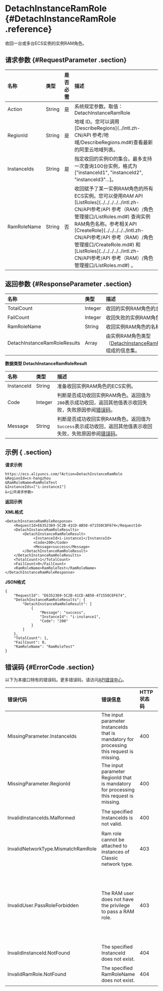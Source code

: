 # DetachInstanceRamRole {#DetachInstanceRamRole .reference}

收回一台或多台ECS实例的实例RAM角色。

## 请求参数 {#RequestParameter .section}

|名称|类型|是否必需|描述|
|:-|:-|:---|:-|
|Action|String|是|系统规定参数。取值：DetachInstanceRamRole|
|RegionId|String|是|地域 ID。您可以调用[DescribeRegions](../intl.zh-CN/API 参考/地域/DescribeRegions.md#)查看最新的阿里云地域列表。|
|InstanceIds|String|是|指定收回的实例ID的集合。最多支持一次查询100台实例，格式为 \["instanceId1", "instanceId2", "instanceId3"…\]。|
|RamRoleName|String|否|收回赋予了某一实例RAM角色的所有ECS实例。您可以使用*RAM* API [ListRoles](../../../../../intl.zh-CN/API参考/API 参考（RAM）/角色管理接口/ListRoles.md#) 查询实例RAM角色名称。参考相关API [CreateRole](../../../../../intl.zh-CN/API参考/API 参考（RAM）/角色管理接口/CreateRole.md#) 和[ListRoles](../../../../../intl.zh-CN/API参考/API 参考（RAM）/角色管理接口/ListRoles.md#) 。|

## 返回参数 {#ResponseParameter .section}

|名称|类型|描述|
|:-|:-|:-|
|TotalCount|Integer|收回的实例RAM角色的总个数。|
|FailCount|Integer|收回失败的实例RAM角色的个数。|
|RamRoleName|String|收回实例RAM角色的名称。|
|DetachInstanceRamRoleResults|Array|由实例RAM角色类型（[DetachInstanceRamRoleResult](#)）组成的信息集。|

 **数据类型 DetachInstanceRamRoleResult** 

|名称|类型|描述|
|:-|:-|:-|
|InstanceId|String|准备收回实例RAM角色的ECS实例。|
|Code|Integer|判断是否成功收回实例RAM角色。返回值为`200`表示成功收回，返回其他值表示收回失败，失败原因参阅[错误码](#)。|
|Message|String|判断是否成功收回实例RAM角色。返回值为`Success`表示成功收回，返回其他值表示收回失败，失败原因参阅[错误码](#)。|

## 示例 { .section}

**请求示例** 

```
https://ecs.aliyuncs.com/?Action=DetachInstanceRamRole
&RegionId=cn-hangzhou
&RamRoleName=RamRoleTest
&InstanceIds=["i-instance1"]
&<公共请求参数>
```

**返回示例** 

**XML格式**

```
<DetachInstanceRamRoleResponse>
    <RequestId>E6352369-5C2B-41CD-AB50-471550C8F674</RequestId>
    <DetachInstanceRamRoleResults>
        <DetachInstanceRamRoleResult>
             <InstanceId>i-instance1</InstanceId>
             <Code>200</Code>
             <Message>success</Message>
        </DetachInstanceRamRoleResult>
    </DetachInstanceRamRoleResults>
    <TotalCount>1</TotalCount>
    <FailCount>0</FailCount>
    <RamRoleName>RamRoleTest</RamRoleName>
</DetachInstanceRamRoleResponse>

```

**JSON格式** 

```
{
    "RequestId": "E6352369-5C2B-41CD-AB50-471550C8F674",
    "DetachInstanceRamRoleResults": {
        "DetachInstanceRamRoleResult": [
            {
                "Message": "success",
                "InstanceId": "i-instance1",
                "Code": "200"
            }
        ]
    },
    "TotalCount": 1,
    "FailCount": 0,
    "RamRoleName": "RamRoleTest"
}
```

## 错误码 {#ErrorCode .section}

以下为本接口特有的错误码。更多错误码，请访问[API错误中心](https://error-center.alibabacloud.com/status/product/Ecs)。

|错误代码|错误信息|HTTP 状态码|说明|
|:---|:---|:-------|:-|
|MissingParameter.InstanceIds|The input parameter InstanceIds that is mandatory for processing this request is missing.|400|缺少必填参数InstanceIds。|
|MissingParameter.RegionId|The input parameter RegionId that is mandatory for processing this request is missing.|400|缺少必填参数RegionId。|
|InvalidInstanceIds.Malformed|The specified InstanceIds is not valid.|400|指定的InstanceIds不合法。|
|InvalidNetworkType.MismatchRamRole|Ram role cannot be attached to instances of Classic network type.|403|实例RAM角色功能不能被用于经典网络实例。|
|InvalidUser.PassRoleForbidden|The RAM user does not have the privilege to pass a RAM role.|403|您使用的RAM用户账号暂不具有`PassRole`的权限，请联系主账号拥有者[授权](../intl.zh-CN/快速入门/为 RAM 用户授权.md#)PassRole权限。|
|InvalidInstanceId.NotFound|The specified InstanceId does not exist.|404|指定的实例 ID 不存在。|
|InvalidRamRole.NotFound|The specified RamRoleName does not exist.|404|指定的 RamRoleName 不存在。|

